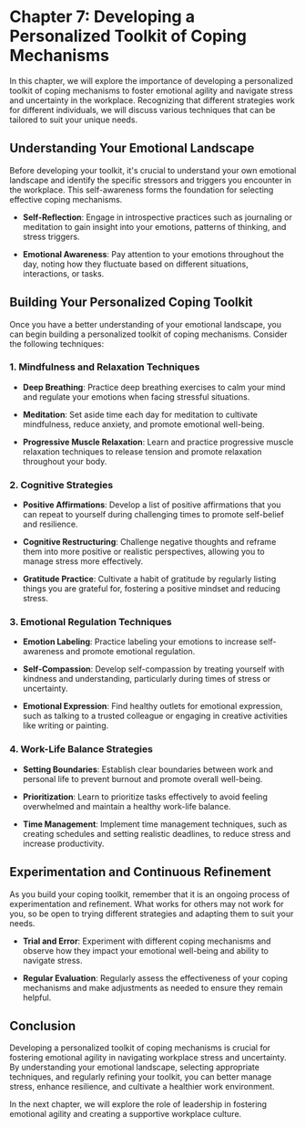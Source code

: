 Chapter 7: Developing a Personalized Toolkit of Coping Mechanisms
=================================================================

In this chapter, we will explore the importance of developing a personalized toolkit of coping mechanisms to foster emotional agility and navigate stress and uncertainty in the workplace. Recognizing that different strategies work for different individuals, we will discuss various techniques that can be tailored to suit your unique needs.

Understanding Your Emotional Landscape
--------------------------------------

Before developing your toolkit, it's crucial to understand your own emotional landscape and identify the specific stressors and triggers you encounter in the workplace. This self-awareness forms the foundation for selecting effective coping mechanisms.

* **Self-Reflection**: Engage in introspective practices such as journaling or meditation to gain insight into your emotions, patterns of thinking, and stress triggers.

* **Emotional Awareness**: Pay attention to your emotions throughout the day, noting how they fluctuate based on different situations, interactions, or tasks.

Building Your Personalized Coping Toolkit
-----------------------------------------

Once you have a better understanding of your emotional landscape, you can begin building a personalized toolkit of coping mechanisms. Consider the following techniques:

### 1. Mindfulness and Relaxation Techniques

* **Deep Breathing**: Practice deep breathing exercises to calm your mind and regulate your emotions when facing stressful situations.

* **Meditation**: Set aside time each day for meditation to cultivate mindfulness, reduce anxiety, and promote emotional well-being.

* **Progressive Muscle Relaxation**: Learn and practice progressive muscle relaxation techniques to release tension and promote relaxation throughout your body.

### 2. Cognitive Strategies

* **Positive Affirmations**: Develop a list of positive affirmations that you can repeat to yourself during challenging times to promote self-belief and resilience.

* **Cognitive Restructuring**: Challenge negative thoughts and reframe them into more positive or realistic perspectives, allowing you to manage stress more effectively.

* **Gratitude Practice**: Cultivate a habit of gratitude by regularly listing things you are grateful for, fostering a positive mindset and reducing stress.

### 3. Emotional Regulation Techniques

* **Emotion Labeling**: Practice labeling your emotions to increase self-awareness and promote emotional regulation.

* **Self-Compassion**: Develop self-compassion by treating yourself with kindness and understanding, particularly during times of stress or uncertainty.

* **Emotional Expression**: Find healthy outlets for emotional expression, such as talking to a trusted colleague or engaging in creative activities like writing or painting.

### 4. Work-Life Balance Strategies

* **Setting Boundaries**: Establish clear boundaries between work and personal life to prevent burnout and promote overall well-being.

* **Prioritization**: Learn to prioritize tasks effectively to avoid feeling overwhelmed and maintain a healthy work-life balance.

* **Time Management**: Implement time management techniques, such as creating schedules and setting realistic deadlines, to reduce stress and increase productivity.

Experimentation and Continuous Refinement
-----------------------------------------

As you build your coping toolkit, remember that it is an ongoing process of experimentation and refinement. What works for others may not work for you, so be open to trying different strategies and adapting them to suit your needs.

* **Trial and Error**: Experiment with different coping mechanisms and observe how they impact your emotional well-being and ability to navigate stress.

* **Regular Evaluation**: Regularly assess the effectiveness of your coping mechanisms and make adjustments as needed to ensure they remain helpful.

Conclusion
----------

Developing a personalized toolkit of coping mechanisms is crucial for fostering emotional agility in navigating workplace stress and uncertainty. By understanding your emotional landscape, selecting appropriate techniques, and regularly refining your toolkit, you can better manage stress, enhance resilience, and cultivate a healthier work environment.

In the next chapter, we will explore the role of leadership in fostering emotional agility and creating a supportive workplace culture.
